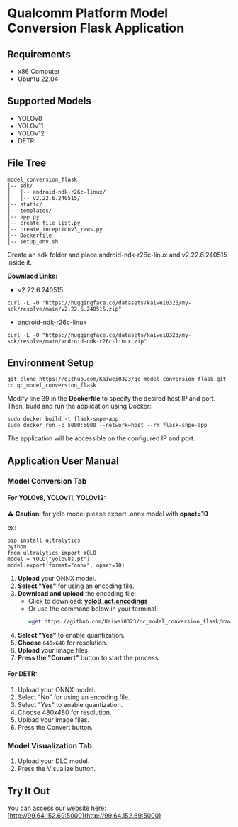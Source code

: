 # Qualcomm Platform Model Conversion Flask Application

## Requirements
* x86 Computer
* Ubuntu 22.04

## Supported Models
* YOLOv8
* YOLOv11
* YOLOv12
* DETR

## File Tree
```
model_conversion_flask
│-- sdk/                          
│   │-- android-ndk-r26c-linux/   
│   │-- v2.22.6.240515/           
│-- static/                    
│-- templates/                
│-- app.py                  
│-- create_file_list.py         
│-- create_inceptionv3_raws.py   
│-- Dockerfile                  
│-- setup_env.sh                
```
Create an sdk folder and place android-ndk-r26c-linux and v2.22.6.240515 inside it.

**Downlaod Links:**
* v2.22.6.240515
```
curl -L -O "https://huggingface.co/datasets/kaiwei0323/my-sdk/resolve/main/v2.22.6.240515.zip"
```
* android-ndk-r26c-linux
```
curl -L -O "https://huggingface.co/datasets/kaiwei0323/my-sdk/resolve/main/android-ndk-r26c-linux.zip"
```

## Environment Setup
```
git clone https://github.com/Kaiwei0323/qc_model_conversion_flask.git
cd qc_model_conversion_flask
```
Modify line 39 in the **Dockerfile** to specify the desired host IP and port.
Then, build and run the application using Docker:
```
sudo docker build -t flask-snpe-app .
sudo docker run -p 5000:5000 --network=host --rm flask-snpe-app
```
The application will be accessible on the configured IP and port.

## Application User Manual

### Model Conversion Tab
#### For YOLOv8, YOLOv11, YOLOv12:
⚠ **Caution**: for yolo model please export .onnx model with **opset=10**

ex:
```
pip install ultralytics
python
from ultralytics import YOLO
model = YOLO("yolov8s.pt")
model.export(format="onnx", opset=10)
```
1. **Upload** your ONNX model.  
2. **Select "Yes"** for using an encoding file.  
3. **Download and upload** the encoding file:  
   - Click to download: **[yolo8_act.encodings](https://github.com/Kaiwei0323/qc_model_conversion_flask/raw/master/yolo8_act.encodings)**  
   - Or use the command below in your terminal:  
     ```bash
     wget https://github.com/Kaiwei0323/qc_model_conversion_flask/raw/master/yolo8_act.encodings
     ```
4. **Select "Yes"** to enable quantization.  
5. **Choose** `640x640` for resolution.  
6. **Upload** your image files.  
7. **Press the "Convert"** button to start the process. 

#### For DETR:

1. Upload your ONNX model.
2. Select "No" for using an encoding file.
3. Select "Yes" to enable quantization.
4. Choose 480x480 for resolution.
5. Upload your image files.
6. Press the Convert button.

### Model Visualization Tab
1. Upload your DLC model.
2. Press the Visualize button.

## Try It Out  
You can access our website here:  
[http://99.64.152.69:5000](http://99.64.152.69:5000) 
